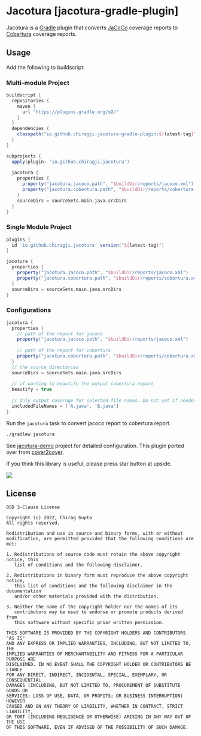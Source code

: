 Jacotura [jacotura-gradle-plugin]
======================

Jacotura is a [Gradle](https://www.gradle.org) plugin that converts [JaCoCo](http://www.eclemma.org/jacoco/) coverage reports to [Cobertura](http://cobertura.github.io/cobertura/) coverage reports.

Usage
-----
Add the following to buildscript:

### Multi-module Project
```groovy
buildscript {
  repositories {
    maven {
      url "https://plugins.gradle.org/m2/"
    }
  }
  dependencies {
    classpath("io.github.chiragji:jacotura-gradle-plugin:${latest-tag}")
  }
}

subprojects {
  apply(plugin: 'io.github.chiragji.jacotura')
	
  jacotura {
    properties {
      property("jacotura.jacoco.path", "$buildDir/reports/jacoco.xml")
      property("jacotura.cobertura.path", "$buildDir/reports/cobertura.xml")
    }
    sourceDirs = sourceSets.main.java.srcDirs
  }
}
```

### Single Module Project

```groovy
plugins {
  id 'io.github.chiragji.jacotura' version("${latest-tag}")
}

jacotura {
  properties {
    property("jacotura.jacoco.path", "$buildDir/reports/jacoco.xml")
    property("jacotura.cobertura.path", "$buildDir/reports/cobertura.xml")
  }
  sourceDirs = sourceSets.main.java.srcDirs
}
```

### Configurations
```groovy
jacotura {
  properties {
    // path of the report for jacoco
    property("jacotura.jacoco.path", "$buildDir/reports/jacoco.xml")
    
    // path of the report for cobertura
    property("jacotura.cobertura.path", "$buildDir/reports/cobertura.xml")
  }
  // the source directories
  sourceDirs = sourceSets.main.java.srcDirs
	
  // if wanting to beautify the output cobertura report 
  beautify = true
	
  // Only output coverage for selected file names. Do not set if needed for all files
  includedFileNames = ['A.java', 'B.java']
}
```


Run the `jacotura` task to convert jacoco report to cobertura report.
```bash
./gradlew jacotura
```

See [jacotura-demo](https://github.com/chirag-ji/Jacotura/tree/main/jacotura-demo) project for detailed configuration. This plugin ported over from [cover2cover](https://github.com/rix0rrr/cover2cover).

If you think this library is useful, please press star button at upside.

 ![](https://camo.githubusercontent.com/efeaf0e8044a05ab3058270a7ac59b56fb0f3579c0185db85629ceab28e3697c/68747470733a2f2f7068617365722e696f2f636f6e74656e742f6e6577732f323031352f30392f31303030302d73746172732e706e67) 

License
-------

	BSD 3-Clause License

	Copyright (c) 2022, Chirag Gupta
	All rights reserved.

	Redistribution and use in source and binary forms, with or without
	modification, are permitted provided that the following conditions are met:

	1. Redistributions of source code must retain the above copyright notice, this
	   list of conditions and the following disclaimer.

	2. Redistributions in binary form must reproduce the above copyright notice,
	   this list of conditions and the following disclaimer in the documentation
	   and/or other materials provided with the distribution.

	3. Neither the name of the copyright holder nor the names of its
	   contributors may be used to endorse or promote products derived from
	   this software without specific prior written permission.

	THIS SOFTWARE IS PROVIDED BY THE COPYRIGHT HOLDERS AND CONTRIBUTORS "AS IS"
	AND ANY EXPRESS OR IMPLIED WARRANTIES, INCLUDING, BUT NOT LIMITED TO, THE
	IMPLIED WARRANTIES OF MERCHANTABILITY AND FITNESS FOR A PARTICULAR PURPOSE ARE
	DISCLAIMED. IN NO EVENT SHALL THE COPYRIGHT HOLDER OR CONTRIBUTORS BE LIABLE
	FOR ANY DIRECT, INDIRECT, INCIDENTAL, SPECIAL, EXEMPLARY, OR CONSEQUENTIAL
	DAMAGES (INCLUDING, BUT NOT LIMITED TO, PROCUREMENT OF SUBSTITUTE GOODS OR
	SERVICES; LOSS OF USE, DATA, OR PROFITS; OR BUSINESS INTERRUPTION) HOWEVER
	CAUSED AND ON ANY THEORY OF LIABILITY, WHETHER IN CONTRACT, STRICT LIABILITY,
	OR TORT (INCLUDING NEGLIGENCE OR OTHERWISE) ARISING IN ANY WAY OUT OF THE USE
	OF THIS SOFTWARE, EVEN IF ADVISED OF THE POSSIBILITY OF SUCH DAMAGE.
